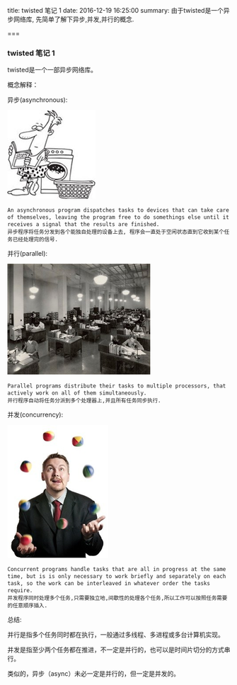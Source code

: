 title: twisted 笔记 1
date: 2016-12-19 16:25:00
summary: 由于twisted是一个异步网络库, 先简单了解下异步,并发,并行的概念.

===


### twisted 笔记 1

twisted是一个一部异步网络库。


概念解释：

异步(asynchronous):

![asynchronous](../static/img/asynchronous.jpeg)

	
	An asynchronous program dispatches tasks to devices that can take care of themselves, leaving the program free to do somethings else until it receives a signal that the results are finished.
	异步程序将任务分发到各个能独自处理的设备上去, 程序会一直处于空闲状态直到它收到某个任务已经处理完的信号.
	

并行(parallel):

![asynchronous](../static/img/parallel.jpeg)

	Parallel programs distribute their tasks to multiple processors, that actively work on all of them simultaneously.
	并行程序自动将任务分派到多个处理器上,并且所有任务同步执行.
	
并发(concurrency):

![asynchronous](../static/img/concurrency.jpeg)


	Concurrent programs handle tasks that are all in progress at the same time, but is is only necessary to work briefly and separately on each task, so the work can be interleaved in whatever order the tasks require.
	并发程序同时处理多个任务,只需要独立地,间歇性的处理各个任务,所以工作可以按照任务需要的任意顺序插入.
	
总结:

并行是指多个任务同时都在执行，一般通过多线程、多进程或多台计算机实现。

并发是指至少两个任务都在推进，不一定是并行的，也可以是时间片切分的方式串行。

类似的，异步（async）未必一定是并行的，但一定是并发的。


